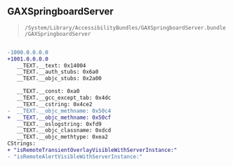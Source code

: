 ## GAXSpringboardServer

> `/System/Library/AccessibilityBundles/GAXSpringboardServer.bundle/GAXSpringboardServer`

```diff

-1000.0.0.0.0
+1001.0.0.0.0
   __TEXT.__text: 0x14004
   __TEXT.__auth_stubs: 0x6a0
   __TEXT.__objc_stubs: 0x2a00

   __TEXT.__const: 0xa0
   __TEXT.__gcc_except_tab: 0x4dc
   __TEXT.__cstring: 0x4ce2
-  __TEXT.__objc_methname: 0x50c4
+  __TEXT.__objc_methname: 0x50cf
   __TEXT.__oslogstring: 0xfd9
   __TEXT.__objc_classname: 0xdcd
   __TEXT.__objc_methtype: 0xea2
CStrings:
+ "isRemoteTransientOverlayVisibleWithServerInstance:"
- "isRemoteAlertVisibleWithServerInstance:"

```

